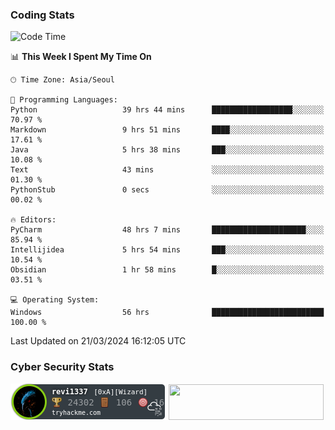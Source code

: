 ### Coding Stats

<!--START_SECTION:waka-->
![Code Time](http://img.shields.io/badge/Code%20Time-532%20hrs%2056%20mins-blue)

📊 **This Week I Spent My Time On** 

```text
🕑︎ Time Zone: Asia/Seoul

💬 Programming Languages: 
Python                   39 hrs 44 mins      ██████████████████░░░░░░░   70.97 % 
Markdown                 9 hrs 51 mins       ████░░░░░░░░░░░░░░░░░░░░░   17.61 % 
Java                     5 hrs 38 mins       ███░░░░░░░░░░░░░░░░░░░░░░   10.08 % 
Text                     43 mins             ░░░░░░░░░░░░░░░░░░░░░░░░░   01.30 % 
PythonStub               0 secs              ░░░░░░░░░░░░░░░░░░░░░░░░░   00.02 % 

🔥 Editors: 
PyCharm                  48 hrs 7 mins       █████████████████████░░░░   85.94 % 
Intellijidea             5 hrs 54 mins       ███░░░░░░░░░░░░░░░░░░░░░░   10.54 % 
Obsidian                 1 hr 58 mins        █░░░░░░░░░░░░░░░░░░░░░░░░   03.51 % 

💻 Operating System: 
Windows                  56 hrs              █████████████████████████   100.00 % 
```


 Last Updated on 21/03/2024 16:12:05 UTC
<!--END_SECTION:waka-->

<!--### Algorithm Stats-->

<!--[![Solved.ac프로필](http://mazassumnida.wtf/api/v2/generate_badge?boj=revi1337)](https://solved.ac/revi1337)-->

### Cyber Security Stats

[![revi1337's tryhackme stats](https://raw.githubusercontent.com/Revi1337/Revi1337/main/assets/thm_propic.png)][tryhackme]
[<img src="https://www.hackthebox.com/badge/image/1002993" width="248.01" height="57">][hackthebox]


[website]: https://revi1337.com
[tryhackme]: https://tryhackme.com/p/revi1337
[hackthebox]: https://app.hackthebox.com/profile/1002993
